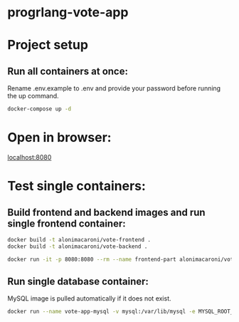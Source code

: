 # progrlang-vote-app

# Project setup

## Run all containers at once:

Rename .env.example to .env and provide your password before running the up command.

```bash
docker-compose up -d
```


# Open in browser:
[localhost:8080](http://localhost:8080/)


# Test single containers:

## Build frontend and backend images and run single frontend container:

```bash
docker build -t alonimacaroni/vote-frontend .
docker build -t alonimacaroni/vote-backend .
```

```bash
docker run -it -p 8080:8080 --rm --name frontend-part alonimacaroni/vote-frontend
```

## Run single database container:
MySQL image is pulled automatically if it does not exist.

```bash
docker run --name vote-app-mysql -v mysql:/var/lib/mysql -e MYSQL_ROOT_PASSWORD=my-secret-pw -d mysql:8.0
```
